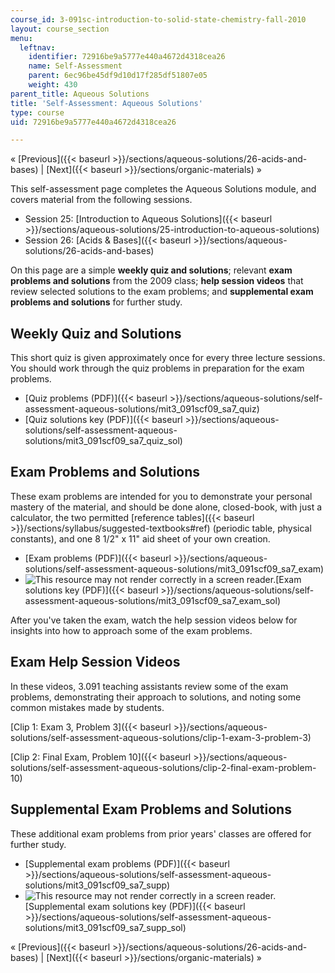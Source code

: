 ```yaml
---
course_id: 3-091sc-introduction-to-solid-state-chemistry-fall-2010
layout: course_section
menu:
  leftnav:
    identifier: 72916be9a5777e440a4672d4318cea26
    name: Self-Assessment
    parent: 6ec96be45df9d10d17f285df51807e05
    weight: 430
parent_title: Aqueous Solutions
title: 'Self-Assessment: Aqueous Solutions'
type: course
uid: 72916be9a5777e440a4672d4318cea26

---
```


« [Previous]({{< baseurl >}}/sections/aqueous-solutions/26-acids-and-bases) | [Next]({{< baseurl >}}/sections/organic-materials) »

This self-assessment page completes the Aqueous Solutions module, and covers material from the following sessions.

*   Session 25: [Introduction to Aqueous Solutions]({{< baseurl >}}/sections/aqueous-solutions/25-introduction-to-aqueous-solutions)
*   Session 26: [Acids & Bases]({{< baseurl >}}/sections/aqueous-solutions/26-acids-and-bases)

On this page are a simple **weekly quiz and solutions**; relevant **exam problems and solutions** from the 2009 class; **help session videos** that review selected solutions to the exam problems; and **supplemental exam problems and solutions** for further study.

Weekly Quiz and Solutions
-------------------------

This short quiz is given approximately once for every three lecture sessions. You should work through the quiz problems in preparation for the exam problems.

*   [Quiz problems (PDF)]({{< baseurl >}}/sections/aqueous-solutions/self-assessment-aqueous-solutions/mit3_091scf09_sa7_quiz)
*   [Quiz solutions key (PDF)]({{< baseurl >}}/sections/aqueous-solutions/self-assessment-aqueous-solutions/mit3_091scf09_sa7_quiz_sol)

Exam Problems and Solutions
---------------------------

These exam problems are intended for you to demonstrate your personal mastery of the material, and should be done alone, closed-book, with just a calculator, the two permitted [reference tables]({{< baseurl >}}/sections/syllabus/suggested-textbooks#ref) (periodic table, physical constants), and one 8 1/2" x 11" aid sheet of your own creation.

*   [Exam problems (PDF)]({{< baseurl >}}/sections/aqueous-solutions/self-assessment-aqueous-solutions/mit3_091scf09_sa7_exam)
*   ![This resource may not render correctly in a screen reader.](/images/inacessible.gif)[Exam solutions key (PDF)]({{< baseurl >}}/sections/aqueous-solutions/self-assessment-aqueous-solutions/mit3_091scf09_sa7_exam_sol)

After you've taken the exam, watch the help session videos below for insights into how to approach some of the exam problems.

Exam Help Session Videos
------------------------

In these videos, 3.091 teaching assistants review some of the exam problems, demonstrating their approach to solutions, and noting some common mistakes made by students.

[Clip 1: Exam 3, Problem 3]({{< baseurl >}}/sections/aqueous-solutions/self-assessment-aqueous-solutions/clip-1-exam-3-problem-3)

[Clip 2: Final Exam, Problem 10]({{< baseurl >}}/sections/aqueous-solutions/self-assessment-aqueous-solutions/clip-2-final-exam-problem-10)

Supplemental Exam Problems and Solutions
----------------------------------------

These additional exam problems from prior years' classes are offered for further study.

*   [Supplemental exam problems (PDF)]({{< baseurl >}}/sections/aqueous-solutions/self-assessment-aqueous-solutions/mit3_091scf09_sa7_supp)
*   ![This resource may not render correctly in a screen reader.](/images/inacessible.gif)[Supplemental exam solutions key (PDF)]({{< baseurl >}}/sections/aqueous-solutions/self-assessment-aqueous-solutions/mit3_091scf09_sa7_supp_sol)

« [Previous]({{< baseurl >}}/sections/aqueous-solutions/26-acids-and-bases) | [Next]({{< baseurl >}}/sections/organic-materials) »